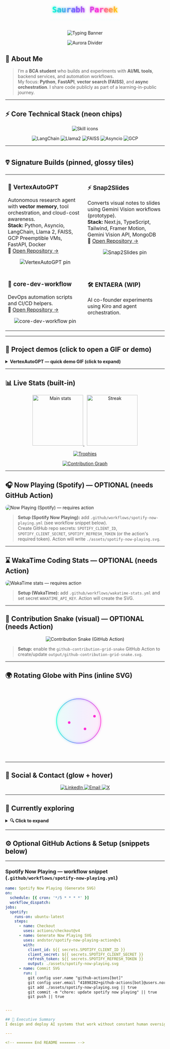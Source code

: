 <!-- ================== Saurabh Pareek — GodMode README (No banner file) ================== -->
<!-- Paste this into SaurabhCodesAI/SaurabhCodesAI/README.md -->

<!-- ========================= HERO: Typing + Neon Name (inline SVG + animated text) ========================= -->
<p align="center">
  <!-- Inline glowing name SVG (implemented as simple SVG text with gradient) -->
  <svg width="900" height="140" viewBox="0 0 900 140" xmlns="http://www.w3.org/2000/svg" role="img" aria-label="Saurabh Pareek">
    <defs>
      <linearGradient id="g1" x1="0" x2="1">
        <stop offset="0%" stop-color="#00FFD1"/>
        <stop offset="35%" stop-color="#7A5CFF"/>
        <stop offset="70%" stop-color="#FF2BD6"/>
        <stop offset="100%" stop-color="#FFD400"/>
      </linearGradient>
      <filter id="glow" x="-50%" y="-50%" width="200%" height="200%">
        <feGaussianBlur stdDeviation="6" result="blur"/>
        <feMerge>
          <feMergeNode in="blur"/>
          <feMergeNode in="SourceGraphic"/>
        </feMerge>
      </filter>
    </defs>
    <rect width="100%" height="100%" fill="transparent"/>
    <text x="50%" y="46%" font-family="JetBrains Mono,Consolas,monospace" font-weight="800" font-size="44" text-anchor="middle" fill="url(#g1)" filter="url(#glow)">
      Saurabh Pareek
    </text>
    <text x="50%" y="78%" font-family="Inter, Roboto, sans-serif" font-size="14" text-anchor="middle" fill="#EFFFFB" opacity="0.9">
      LLM Infrastructure · AI/ML Systems · Full-Stack Engineering
    </text>
  </svg>
</p>

<!-- Animated typing banner (external widget; GitHub will display it as an image) -->
<p align="center">
  <img src="https://readme-typing-svg.herokuapp.com?font=JetBrains+Mono&size=22&color=00FFD1&width=900&duration=2400&pause=800&lines=Exploring+AI+System+Design+%7C+Vector+Search+%7C+Async+Orchestration;Building+Python+Agents+%7C+FastAPI+Backends+%7C+Cloud+Workflows;Learning+in+Public+%E2%80%94+Open+Source+Experiments+and+Prototypes" alt="Typing Banner"/>
</p>

<p align="center">
  <!-- Aurora gradient divider -->
  <img src="https://capsule-render.vercel.app/api?type=rect&height=8&color=0:00FFD1,30:7A5CFF,60:FF2BD6,100:FFD400" alt="Aurora Divider"/>
</p>

## 🚀 About Me
> I’m a **BCA student** who builds and experiments with **AI/ML tools**, backend services, and automation workflows.  
> My focus: **Python**, **FastAPI**, **vector search (FAISS)**, and **async orchestration**. I share code publicly as part of a learning-in-public journey.

---

## ⚡ Core Technical Stack (neon chips)
<p align="center">
  <img src="https://skillicons.dev/icons?i=python,fastapi,git,github,docker,gcp,linux,vscode,md&perline=9" alt="Skill icons"/>
</p>
<p align="center">
  <img src="https://img.shields.io/badge/LangChain-0D0D0D?style=for-the-badge&color=00FFD1" alt="LangChain"/>
  <img src="https://img.shields.io/badge/Llama%202-0D0D0D?style=for-the-badge&color=7A5CFF" alt="Llama2"/>
  <img src="https://img.shields.io/badge/FAISS-0D0D0D?style=for-the-badge&color=FF2BD6" alt="FAISS"/>
  <img src="https://img.shields.io/badge/Asyncio-0D0D0D?style=for-the-badge&color=00FF87" alt="Asyncio"/>
  <img src="https://img.shields.io/badge/GCP-0D0D0D?style=for-the-badge&color=FFD400" alt="GCP"/>
</p>

---

## 🜵 Signature Builds (pinned, glossy tiles)
<table>
<tr>
<td width="50%" valign="top">

### 🧠 VertexAutoGPT  
Autonomous research agent with **vector memory**, tool orchestration, and cloud-cost awareness.  
**Stack:** Python, Asyncio, LangChain, Llama 2, FAISS, GCP Preemptible VMs, FastAPI, Docker  
🔗 [Open Repository →](https://github.com/SaurabhCodesAI/VertexAutoGPT)

<p align="center">
  <img src="https://github-readme-stats.vercel.app/api/pin/?username=SaurabhCodesAI&repo=VertexAutoGPT&theme=dark&hide_border=true" alt="VertexAutoGPT pin"/>
</p>

</td>
<td width="50%" valign="top">

### ⚡ Snap2Slides  
Converts visual notes to slides using Gemini Vision workflows (prototype).  
**Stack:** Next.js, TypeScript, Tailwind, Framer Motion, Gemini Vision API, MongoDB  
🔗 [Open Repository →](https://github.com/SaurabhCodesAI/Snap2Slides)

<p align="center">
  <img src="https://github-readme-stats.vercel.app/api/pin/?username=SaurabhCodesAI&repo=Snap2Slides&theme=dark&hide_border=true" alt="Snap2Slides pin"/>
</p>

</td>
</tr>
<tr>
<td width="50%" valign="top">

### 🔄 core-dev-workflow  
DevOps automation scripts and CI/CD helpers.  
🔗 [Open Repository →](https://github.com/SaurabhCodesAI/core-dev-workflow)

<p align="center">
  <img src="https://github-readme-stats.vercel.app/api/pin/?username=SaurabhCodesAI&repo=core-dev-workflow&theme=dark&hide_border=true" alt="core-dev-workflow pin"/>
</p>

</td>
<td width="50%" valign="top">

### 🛠 ENTAERA (WIP)  
AI co-founder experiments using Kiro and agent orchestration.

</td>
</tr>
</table>

---

## 🎥 Project demos (click to open a GIF or demo)
<details>
  <summary><b>VertexAutoGPT — quick demo GIF (click to expand)</b></summary>

  <p>
    <!-- Add a demo GIF in your repo at /assets/vertex-demo.gif and update path below. If not available, the img tag will gracefully fail. -->
    <a href="https://github.com/SaurabhCodesAI/VertexAutoGPT" target="_blank">
      <img src="https://raw.githubusercontent.com/SaurabhCodesAI/VertexAutoGPT/main/assets/demo.gif" alt="Vertex demo (replace when available)" style="max-width:100%; border-radius:8px;"/>
    </a>
  </p>
</details>

---

## 📊 Live Stats (built-in)
<p align="center">
  <a href="https://github.com/SaurabhCodesAI">
    <img src="https://github-readme-stats.vercel.app/api?username=SaurabhCodesAI&show_icons=true&theme=radical&hide_border=true&count_private=true&include_all_commits=true" height="160" alt="Main stats"/>
  </a>
  &nbsp;
  <a href="https://github.com/SaurabhCodesAI">
    <img src="https://github-readme-streak-stats.herokuapp.com/?user=SaurabhCodesAI&theme=radical&hide_border=true" height="160" alt="Streak"/>
  </a>
</p>

<p align="center">
  <a href="https://github.com/SaurabhCodesAI">
    <img src="https://github-profile-trophy.vercel.app/?username=SaurabhCodesAI&theme=algolia&column=6&no-bg=true&no-frame=true" alt="Trophies"/>
  </a>
</p>

<!-- Contribution graph -->
<p align="center">
  <a href="https://github.com/SaurabhCodesAI">
    <img src="https://github-readme-activity-graph.vercel.app/graph?username=SaurabhCodesAI&theme=react-dark&hide_border=true&area=true" alt="Contribution Graph"/>
  </a>
</p>

---

## 🎧 Now Playing (Spotify) — OPTIONAL (needs GitHub Action)
<p>
  <!-- This will be generated by an action into /assets/spotify-now-playing.svg -->
  <img src="./assets/spotify-now-playing.svg" alt="Now Playing (Spotify) — requires action" style="max-width:420px; border-radius:8px;"/>
</p>

> **Setup (Spotify Now Playing):** add `.github/workflows/spotify-now-playing.yml` (see workflow snippet below).  
> Create GitHub repo secrets: `SPOTIFY_CLIENT_ID`, `SPOTIFY_CLIENT_SECRET`, `SPOTIFY_REFRESH_TOKEN` (or the action's required token). Action will write `./assets/spotify-now-playing.svg`.

---

## ⌛ WakaTime Coding Stats — OPTIONAL (needs Action)
<p>
  <!-- This will be generated by a workflow to /assets/wakatime-stats.svg -->
  <img src="./assets/wakatime-stats.svg" alt="WakaTime stats — requires action" style="max-width:420px; border-radius:8px;"/>
</p>

> **Setup (WakaTime):** add `.github/workflows/wakatime-stats.yml` and set secret `WAKATIME_API_KEY`. Action will create the SVG.

---

## 🐍 Contribution Snake (visual) — OPTIONAL (needs Action)
<p align="center">
  <img src="./output/github-contribution-grid-snake.svg" alt="Contribution Snake (GitHub Action)" style="max-width:100%;"/>
</p>

> **Setup:** enable the `github-contribution-grid-snake` GitHub Action to create/update `output/github-contribution-grid-snake.svg`.

---

## 🌍 Rotating Globe with Pins (inline SVG)
<p align="center">
  <!-- Minimal inline SVG globe; replace pins coords if you want specific cities -->
  <svg width="420" height="220" viewBox="0 0 420 220" xmlns="http://www.w3.org/2000/svg" role="img">
    <defs>
      <linearGradient id="globeg" x1="0" x2="1">
        <stop offset="0%" stop-color="#00FFD1"/><stop offset="50%" stop-color="#7A5CFF"/><stop offset="100%" stop-color="#FF2BD6"/>
      </linearGradient>
      <filter id="gGlow"><feGaussianBlur stdDeviation="3" result="b"/><feMerge><feMergeNode in="b"/><feMergeNode in="SourceGraphic"/></feMerge></filter>
    </defs>
    <rect width="100%" height="100%" fill="transparent"/>
    <g transform="translate(30,10)">
      <circle cx="160" cy="95" r="70" fill="url(#globeg)" opacity="0.08"/>
      <circle cx="160" cy="95" r="70" stroke="url(#globeg)" stroke-width="1.6" fill="transparent" filter="url(#gGlow)"/>
      <!-- sample pins -->
      <g fill="#FF2BD6">
        <circle cx="210" cy="80" r="4"/><!-- example -->
        <circle cx="180" cy="120" r="4"/>
        <circle cx="130" cy="100" r="4"/>
      </g>
    </g>
  </svg>
</p>

---

## 🔗 Social & Contact (glow + hover)
<p align="center">
  <a href="https://www.linkedin.com/in/saurabh-pareek-5b1702331" target="_blank">
    <img src="https://img.shields.io/badge/LinkedIn-0D0D0D?style=for-the-badge&logo=linkedin&logoColor=00FFD1" alt="LinkedIn"/>
  </a>
  <a href="mailto:saurabhpareek228@gmail.com">
    <img src="https://img.shields.io/badge/Email-0D0D0D?style=for-the-badge&logo=gmail&logoColor=FF2BD6" alt="Email"/>
  </a>
  <a href="https://x.com/Saurabh784088" target="_blank">
    <img src="https://img.shields.io/badge/X-0D0D0D?style=for-the-badge&logo=twitter&logoColor=7A5CFF" alt="X"/>
  </a>
</p>

---

## 🧭 Currently exploring
<details>
  <summary><b>🔍 Click to expand</b></summary>
  <br/>
  • Tool routing strategies for agents (latency + cost awareness)<br/>
  • FAISS retrieval patterns for extended context windows<br/>
  • Async orchestration for multi-step research stacks<br/>
  • Small, reusable infrastructure components (FastAPI + Docker)
</details>

---

## ⚙️ Optional GitHub Actions & Setup (snippets below)
<!-- Keep the detailed workflow snippets below in your repo as .github/workflows/*.yml -->

---

### Spotify Now Playing — workflow snippet (`.github/workflows/spotify-now-playing.yml`)
```yaml
name: Spotify Now Playing (Generate SVG)
on:
  schedule: [{ cron: '*/5 * * * *' }]
  workflow_dispatch:
jobs:
  spotify:
    runs-on: ubuntu-latest
    steps:
      - name: Checkout
        uses: actions/checkout@v4
      - name: Generate Now Playing SVG
        uses: andstor/spotify-now-playing-action@v1
        with:
          client_id: ${{ secrets.SPOTIFY_CLIENT_ID }}
          client_secret: ${{ secrets.SPOTIFY_CLIENT_SECRET }}
          refresh_token: ${{ secrets.SPOTIFY_REFRESH_TOKEN }}
          output: ./assets/spotify-now-playing.svg
      - name: Commit SVG
        run: |
          git config user.name "github-actions[bot]"
          git config user.email "41898282+github-actions[bot]@users.noreply.github.com"
          git add ./assets/spotify-now-playing.svg || true
          git commit -m "chore: update spotify now playing" || true
          git push || true


---

## 🧭 Executive Summary
I design and deploy AI systems that work without constant human oversight, from multi-modal research pipelines to scalable, cost-efficient infrastructure. My approach blends deep technical execution with a bias for measurable business impact. Open to building products where technology directly drives revenue and long-term value.

---

<!-- ======= End README ======= -->
